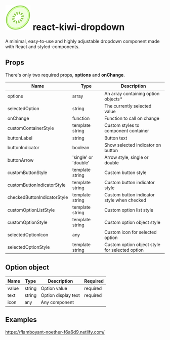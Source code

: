 # ![alt text](./icons8-kiwi-80.png) react-kiwi-dropdown

A minimal, easy-to-use and highly adjustable dropdown component made with React and styled-components.

## Props

There's only two required props, **options** and **onChange**.

| Name                        | Type                 | Description                                    |
| --------------------------- | -------------------- | ---------------------------------------------- |
| options                     | array                | An array containing option objects\*           |
| selectedOption              | string               | The currently selected value                   |
| onChange                    | function             | Function to call on change                     |
| customContainerStyle        | template string      | Custom styles to component container           |
| buttonLabel                 | string               | Button text                                    |
| buttonIndicator             | boolean              | Show selected indicator on button              |
| buttonArrow                 | 'single' or 'double' | Arrow style, single or double                  |
| customButtonStyle           | template string      | Custom button style                            |
| customButtonIndicatorStyle  | template string      | Custom button indicator style                  |
| checkedButtonIndicatorStyle | template string      | Custom button indicator style when checked     |
| customOptionListStyle       | template string      | Custom option list style                       |
| customOptionStyle           | template string      | Custom option object style                     |
| selectedOptionIcon          | any                  | Custom icon for selected option                |
| selectedOptionStyle         | template string      | Custom option object style for selected option |

## Option object

| Name  | Type   | Description         | Required |
| ----- | ------ | ------------------- | -------- |
| value | string | Option value        | required |
| text  | string | Option display text | required |
| icon  | any    | Any component       |

## Examples

https://flamboyant-noether-f6a6d9.netlify.com/
